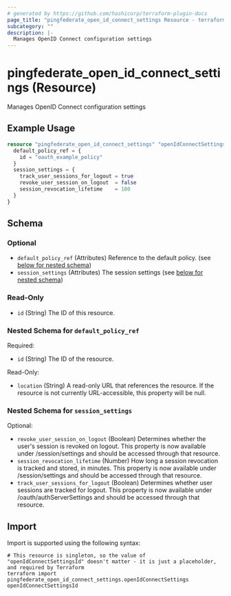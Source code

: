 ```yaml
---
# generated by https://github.com/hashicorp/terraform-plugin-docs
page_title: "pingfederate_open_id_connect_settings Resource - terraform-provider-pingfederate"
subcategory: ""
description: |-
  Manages OpenID Connect configuration settings
---
```


# pingfederate_open_id_connect_settings (Resource)

Manages OpenID Connect configuration settings

## Example Usage

```terraform
resource "pingfederate_open_id_connect_settings" "openIdConnectSettingsExample" {
  default_policy_ref = {
    id = "oauth_example_policy"
  }
  session_settings = {
    track_user_sessions_for_logout = true
    revoke_user_session_on_logout  = false
    session_revocation_lifetime    = 180
  }
}
```

<!-- schema generated by tfplugindocs -->
## Schema

### Optional

- `default_policy_ref` (Attributes) Reference to the default policy. (see [below for nested schema](#nestedatt--default_policy_ref))
- `session_settings` (Attributes) The session settings (see [below for nested schema](#nestedatt--session_settings))

### Read-Only

- `id` (String) The ID of this resource.

<a id="nestedatt--default_policy_ref"></a>
### Nested Schema for `default_policy_ref`

Required:

- `id` (String) The ID of the resource.

Read-Only:

- `location` (String) A read-only URL that references the resource. If the resource is not currently URL-accessible, this property will be null.


<a id="nestedatt--session_settings"></a>
### Nested Schema for `session_settings`

Optional:

- `revoke_user_session_on_logout` (Boolean) Determines whether the user's session is revoked on logout. This property is now available under /session/settings and should be accessed through that resource.
- `session_revocation_lifetime` (Number) How long a session revocation is tracked and stored, in minutes. This property is now available under /session/settings and should be accessed through that resource.
- `track_user_sessions_for_logout` (Boolean) Determines whether user sessions are tracked for logout. This property is now available under /oauth/authServerSettings and should be accessed through that resource.

## Import

Import is supported using the following syntax:

```shell
# This resource is singleton, so the value of "openIdConnectSettingsId" doesn't matter - it is just a placeholder, and required by Terraform
terraform import pingfederate_open_id_connect_settings.openIdConnectSettings openIdConnectSettingsId
```
